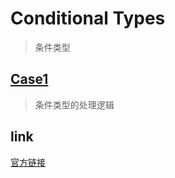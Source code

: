 # Conditional Types

> 条件类型

## [Case1](/cases/conditionalTypes/case1.ts)

> 条件类型的处理逻辑


## link

[官方链接](https://www.typescriptlang.org/docs/handbook/2/conditional-types.html#distributive-conditional-types)


